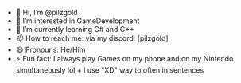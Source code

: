 - 👋 Hi, I’m @pilzgold
- 👀 I’m interested in GameDevelopment
- 🌱 I’m currently learning C# and C++
- 📫 How to reach me: via my discord: [pilzgold]
- 😄 Pronouns: He/Him
- ⚡ Fun fact: I always play Games on my phone and on my Nintendo simultaneously lol + I use "XD" way to often in sentences
